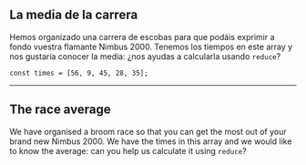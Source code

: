 ## La media de la carrera

Hemos organizado una carrera de escobas para que podáis exprimir a fondo vuestra flamante Nimbus 2000. Tenemos los tiempos en este array y nos gustaría conocer la media: ¿nos ayudas a calcularla usando `reduce`?

```
const times = [56, 9, 45, 28, 35];
```

---

## The race average

We have organised a broom race so that you can get the most out of your brand new Nimbus 2000. We have the times in this array and we would like to know the average: can you help us calculate it using `reduce`?

